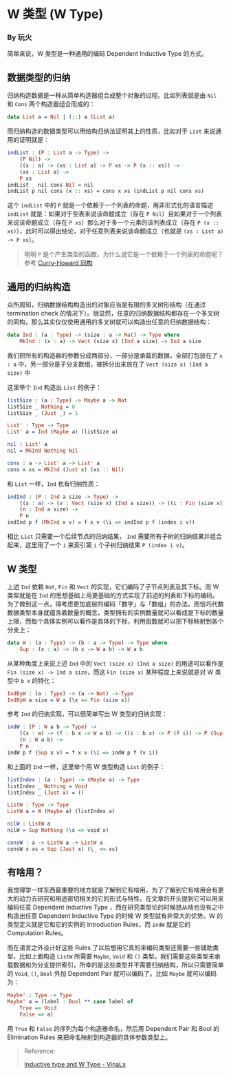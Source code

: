 # W 类型 (W Type)

### By 玩火

简单来说，W 类型是一种通用的编码 Dependent Inductive Type 的方式。

## 数据类型的归纳

归纳构造数据是一种从简单构造器组合成整个对象的过程。比如列表就是由 `Nil` 和 `Cons` 两个构造器组合而成的：

```idris
data List a = Nil | (::) a (List a)
```

而归纳构造的数据类型可以用结构归纳法证明其上的性质，比如对于 `List` 来说通用的证明就是：

```idris
indList : (P : List a -> Type) -> 
    (P Nil) -> 
    ((x : a) -> (xs : List a) -> P xs -> P (x :: xs)) -> 
    (xs : List a) -> 
    P xs
indList _ nil cons Nil = nil
indList p nil cons (x :: xs) = cons x xs (indList p nil cons xs)
```

这个 `indList` 中的 `P` 就是一个依赖于一个列表的命题，用非形式化的语言描述 `indList` 就是：如果对于空表来说该命题成立（存在 `P Nil`）且如果对于一个列表来说该命题成立（存在 `P xs`）那么对于多一个元素的该列表成立（存在 `P (x :: xs)`），此时可以得出结论，对于任意列表来说该命题成立（也就是 `(xs : List a) -> P xs`）。

> 明明 `P` 是个产生类型的函数，为什么说它是一个依赖于一个列表的命题呢？参考 [Curry-Howard 同构](https://magic.huohuo.moe/html/CHIso.html)

## 通用的归纳构造

众所周知，归纳数据结构构造出的对象应当是有限的多叉树形结构（在通过 termination check 的情况下）。很显然，任意的归纳数据结构都存在一个多叉树的同构，那么其实仅仅使用通用的多叉树就可以构造出任意的归纳数据结构：

```idris
data Ind : (a : Type) -> (size : a -> Nat) -> Type where
    MkInd : (x : a) -> Vect (size x) (Ind a size) -> Ind a size
```

我们把所有的构造器的参数分成两部分，一部分是承载的数据，全部打包放在了 `x : a` 中，另一部分是子分支数组，被拆分出来放在了 `Vect (size x) (Ind a size)` 中

这里举个 `Ind` 构造出 `List` 的例子：

```idris
listSize : (a : Type) -> Maybe a -> Nat
listSize _ Nothing = 0
listSize _ (Just _) = 1

List' : Type -> Type
List' a = Ind (Maybe a) (listSize a)

nil : List' a
nil = MkInd Nothing Nil

cons : a -> List' a -> List' a
cons x xs = MkInd (Just x) (xs :: Nil)
```

和 `List` 一样，`Ind` 也有归纳性质：

```idris
indInd : (P : Ind a size -> Type) ->
    ((x : a) -> (v : Vect (size x) (Ind a size)) -> ((i : Fin (size x)) -> P (index i v)) -> P (MkInd x v)) ->
    (n : Ind a size) ->
    P n
indInd p f (MkInd x v) = f x v (\i => indInd p f (index i v))
```

相比 `List` 只需要一个后续节点的归纳结果， `Ind` 需要所有子树的归纳结果并组合起来，这里用了一个 `i` 来索引第 `i` 个子树归纳结果 `P (index i v)`。

## W 类型

上述 `Ind` 依赖 `Nat`, `Fin` 和 `Vect` 的实现，它们编码了子节点列表及其下标。而 W 类型就是在 `Ind` 的思想基础上用更基础的方式实现了前述的列表和下标的编码。为了做到这一点，得考虑更加底层的编码「数字」与「数组」的办法。而恰巧代数数据类型本身就蕴含着数量的概念，类型拥有的实例数量就可以看成是下标的数量上限，而每个具体实例可以看作是具体的下标，利用函数就可以把下标映射到各个分支上：

```idris
data W : (a : Type) -> (b : a -> Type) -> Type where
    Sup : (x : a) -> (b x -> W a b) -> W a b
```

从某种角度上来说上述 `Ind` 中的 `Vect (size x) (Ind a size)` 的用途可以看作是 `Fin (size x) -> Ind a size`，而这 `Fin (size x)` 某种程度上来说就是对 W 类型中 `b x` 的特化：

```idris
IndByW : (a : Type) -> (a -> Nat) -> Type
IndByW a size = W a (\x => Fin (size x))
```

参考 `Ind` 的归纳实现，可以很简单写出 W 类型的归纳实现：

```idris
indW : (P : W a b -> Type) ->
    ((x : a) -> (f : b x -> W a b) -> ((i : b x) -> P (f i)) -> P (Sup x f)) ->
    (n : W a b) ->
    P n
indW p f (Sup x v) = f x v (\i => indW p f (v i))
```

和上面的 `Ind` 一样，这里举个用 W 类型构造 `List` 的例子：

```idris
listIndex : (a : Type) -> (Maybe a) -> Type
listIndex _ Nothing = Void
listIndex _ (Just x) = ()

ListW : Type -> Type
ListW a = W (Maybe a) (listIndex a)

nilW : ListW a
nilW = Sup Nothing (\x => void x)

consW : a -> ListW a -> ListW a
consW x xs = Sup (Just x) (\_ => xs)
```

## 有啥用？

我觉得学一样东西最重要的地方就是了解到它有啥用，为了了解到它有啥用会有更大的动力去研究和用途密切相关的它的形式与特性。在文章的开头提到它可以用来编码任意 Dependent Inductive Type ，而在研究类型论的时候想从啥也没有之中构造出任意 Dependent Inductive Type 的时候 W 类型就有非常大的优势。W 的类型定义就是它和它的实例的 Introduction Rules，而 `indW` 就是它的 Computation Rules。

而在语言之外设计好这些 Rules 了以后想用它真的来编码类型还需要一些辅助类型，比如上面构造 `ListW` 所需要 `Maybe`, `Void` 和 `()` 类型。我们需要这些类型来承载数据和为分支提供索引，所幸的是这些类型并不需要归纳结构，所以只需要简单的 `Void`, `()`, `Bool` 外加 Dependent Pair 就可以编码了。比如 `Maybe` 就可以编码为：

```idris
Maybe' : Type -> Type
Maybe' a = (label : Bool ** case label of 
    True => Void
    False => a)
```

用 `True` 和 `False` 的序列为每个构造器命名，然后用 Dependent Pair 和 Bool 的 Elimination Rules 来把命名映射到构造器的具体参数类型上。

> Reference: 
>
> [Inductive type and W Type - VinaLx](https://vinalx.github.io/articles/2019/03/w-type)